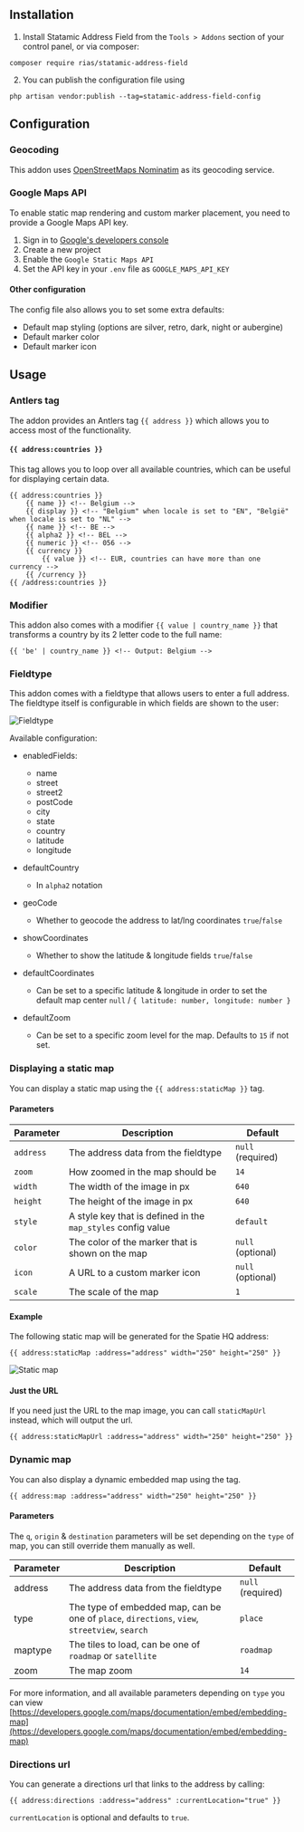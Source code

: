 ## Installation

1. Install Statamic Address Field from the `Tools > Addons` section of your control panel, or via composer:

```shell
composer require rias/statamic-address-field
```

2. You can publish the configuration file using

```shell
php artisan vendor:publish --tag=statamic-address-field-config
```

## Configuration

### Geocoding

This addon uses [OpenStreetMaps Nominatim](https://wiki.openstreetmap.org/wiki/Nominatim) as its geocoding service.

### Google Maps API

To enable static map rendering and custom marker placement, you need to provide a Google Maps API key.

1. Sign in to [Google's developers console](http://console.developers.google.com/)
2. Create a new project
3. Enable the `Google Static Maps API`
4. Set the API key in your `.env` file as `GOOGLE_MAPS_API_KEY`

#### Other configuration

The config file also allows you to set some extra defaults:

- Default map styling (options are silver, retro, dark, night or aubergine)
- Default marker color 
- Default marker icon

## Usage

### Antlers tag

The addon provides an Antlers tag `{{ address }}` which allows you to access most of the functionality.

#### `{{ address:countries }}`

This tag allows you to loop over all available countries, which can be useful for displaying certain data.

```antlers
{{ address:countries }}
    {{ name }} <!-- Belgium -->
    {{ display }} <!-- "Belgium" when locale is set to "EN", "België" when locale is set to "NL" -->
    {{ name }} <!-- BE -->
    {{ alpha2 }} <!-- BEL -->
    {{ numeric }} <!-- 056 -->
    {{ currency }}
        {{ value }} <!-- EUR, countries can have more than one currency -->
    {{ /currency }}
{{ /address:countries }}
```

### Modifier

This addon also comes with a modifier `{{ value | country_name }}` that transforms a country by its 2 letter code to the full name:

```antlers
{{ 'be' | country_name }} <!-- Output: Belgium -->
```

### Fieldtype

This addon comes with a fieldtype that allows users to enter a full address. The fieldtype itself is configurable in which fields are shown to the user:

![Fieldtype](docs/fieldtype-settings.png)

Available configuration:
- enabledFields:
  - name
  - street
  - street2
  - postCode
  - city
  - state
  - country
  - latitude
  - longitude

- defaultCountry
  - In `alpha2` notation

- geoCode
  - Whether to geocode the address to lat/lng coordinates `true`/`false`
- showCoordinates
  - Whether to show the latitude & longitude fields `true`/`false`
- defaultCoordinates
  - Can be set to a specific latitude & longitude in order to set the default map center `null` / `{ latitude: number, longitude: number }`
- defaultZoom
  - Can be set to a specific zoom level for the map. Defaults to `15` if not set.

### Displaying a static map

You can display a static map using the `{{ address:staticMap }}` tag.

#### Parameters

| Parameter | Description                                                  | Default           |
|-----------|--------------------------------------------------------------|-------------------|
| `address`   | The address data from the fieldtype                          | `null` (required) |
| `zoom`      | How zoomed in the map should be                              | `14`              |
| `width`     | The width of the image in px                                 | `640`             |
| `height`    | The height of the image in px                                | `640`             |
| `style`     | A style key that is defined in the `map_styles` config value | `default`         |
| `color`     | The color of the marker that is shown on the map             | `null` (optional) |
| `icon`      | A URL to a custom marker icon                                | `null` (optional) |
| `scale`     | The scale of the map                                         | `1`               |

#### Example

The following static map will be generated for the Spatie HQ address:
```antlers
{{ address:staticMap :address="address" width="250" height="250" }}
```

![Static map](docs/staticmap.png)

#### Just the URL

If you need just the URL to the map image, you can call `staticMapUrl` instead, which will output the url.

```antlers
{{ address:staticMapUrl :address="address" width="250" height="250" }}
```

### Dynamic map

You can also display a dynamic embedded map using the tag.

```antlers
{{ address:map :address="address" width="250" height="250" }}
```

#### Parameters

The `q`, `origin` & `destination` parameters will be set depending on the `type` of map, you can still override them manually as well.

| Parameter | Description                                                                                    | Default           |
|-----------|------------------------------------------------------------------------------------------------|-------------------|
| address   | The address data from the fieldtype                                                            | `null` (required) |
| type      | The type of embedded map, can be one of `place`, `directions`, `view`, `streetview`, `search`  | `place`           |
| maptype   | The tiles to load, can be one of `roadmap` or `satellite`                                      | `roadmap`         |
| zoom      | The map zoom                                                                                   | `14`              |

For more information, and all available parameters depending on `type` you can view [https://developers.google.com/maps/documentation/embed/embedding-map](https://developers.google.com/maps/documentation/embed/embedding-map)

### Directions url

You can generate a directions url that links to the address by calling:

```antlers
{{ address:directions :address="address" :currentLocation="true" }}
```

`currentLocation` is optional and defaults to `true`.
